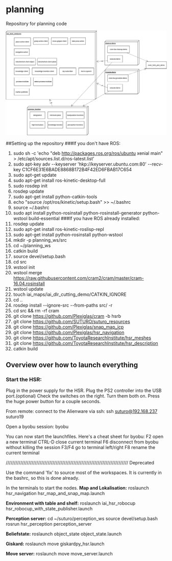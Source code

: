 # planning
Repository for planning code

![](./planning.png)

##Setting up the repository
###If you don't have ROS:
1. sudo sh -c 'echo "deb http://packages.ros.org/ros/ubuntu xenial main" > /etc/apt/sources.list.d/ros-latest.list'
2. sudo apt-key adv --keyserver 'hkp://keyserver.ubuntu.com:80' --recv-key C1CF6E31E6BADE8868B172B4F42ED6FBAB17C654
3. sudo apt-get update
4. sudo apt-get install ros-kinetic-desktop-full
5. sudo rosdep init
6. rosdep update
7. sudo apt-get install python-catkin-tools
8. echo "source /opt/ros/kinetic/setup.bash" >> ~/.bashrc
9. source ~/.bashrc
10. sudo apt install python-rosinstall python-rosinstall-generator python-wstool build-essential
###If you have ROS already installed:
1. rosdep update
2. sudo apt-get install ros-kinetic-roslisp-repl
3. sudo apt-get install python-rosinstall python-wstool
4. mkdir -p planning_ws/src
5. cd ~/planning_ws
6. catkin build
7. source devel/setup.bash
8. cd src
9. wstool init
10. wstool merge https://raw.githubusercontent.com/cram2/cram/master/cram-16.04.rosinstall
11. wstool update
12. touch iai_maps/iai_dlr_cutting_demo/CATKIN_IGNORE
13. cd ..
14. rosdep install --ignore-src --from-paths src/ -r
15. cd src && rm -rf cram
16. git clone https://github.com/Plexiglas/cram -b hsrb
17. git clone https://github.com/SUTURO/suturo_resources
18. git clone https://github.com/Plexiglas/snap_map_icp
19. git clone https://github.com/Plexiglas/hsr_navigation
20. git clone https://github.com/ToyotaResearchInstitute/hsr_meshes
21. git clone https://github.com/ToyotaResearchInstitute/hsr_description
22. catkin build


## Overview over how to launch everything
### Start the HSR:
Plug in the power supply for the HSR.
Plug the PS2 controller into the USB port.(optional)
Check the switches on the right. Turn them both on.
Press the huge power button for a couple seconds.

From remote: connect to the Alienware via ssh:
ssh suturo@192.168.237
suturo19

Open a byobu session:
byobu

You can now start the launchfiles. Here's a cheat sheet for byobu:
F2 open a new terminal
CTRL-D close current terminal
F6 disconnect from byobu without killing the session
F3/F4 go to terminal left/right
F8 rename the current terminal

//////////////////////////////////////////////////////////////////////////// Deprecated

Use the command 'fix' to source most of the workspaces. It is currently in the bashrc, so this is done already.

In the terminals to start the nodes.
**Map and Lokalisation:**
roslaunch hsr_navigation hsr_map_and_snap_map.launch

**Environment with table and shelf:**
roslaunch iai_hsr_robocup hsr_robocup_with_state_publisher.launch

**Perception server:**
cd ~/suturo/perception_ws
source devel/setup.bash
rosrun hsr_perception perception_server

**Beliefstate:**
roslaunch object_state object_state.launch

**Giskard:**
roslaunch move giskardpy_hsr.launch

**Move server:**
roslaunch move move_server.launch

